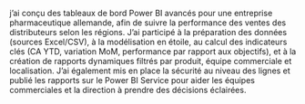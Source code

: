  j’ai conçu des tableaux de bord Power BI avancés pour une entreprise pharmaceutique allemande, afin de suivre la performance des ventes des distributeurs selon les régions. J’ai participé à la préparation des données (sources Excel/CSV), à la modélisation en étoile, au calcul des indicateurs clés (CA YTD, variation MoM, performance par rapport aux objectifs), et à la création de rapports dynamiques filtrés par produit, équipe commerciale et localisation. J’ai également mis en place la sécurité au niveau des lignes et publié les rapports sur le Power BI Service pour aider les équipes commerciales et la direction à prendre des décisions éclairées.

